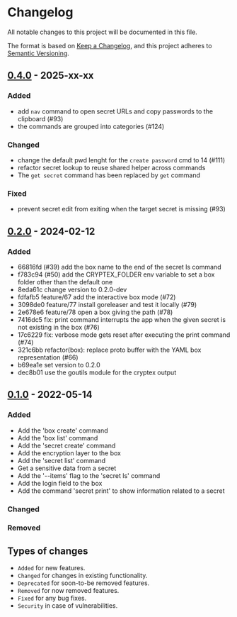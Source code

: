 # Changelog
All notable changes to this project will be documented in this file.

The format is based on [Keep a Changelog](https://keepachangelog.com/en/1.0.0/),
and this project adheres to [Semantic Versioning](https://semver.org/spec/v2.0.0.html).

## [0.4.0](https://github.com/mas2020-golang/raptor/releases/tag/v0.4.0) - 2025-xx-xx

### Added
- add `nav` command to open secret URLs and copy passwords to the clipboard (#93)
- the commands are grouped into categories (#124)

### Changed
- change the default pwd lenght for the `create password` cmd to 14 (#111)
- refactor secret lookup to reuse shared helper across commands
- The `get secret` command has been replaced by `get` command

### Fixed
- prevent secret edit from exiting when the target secret is missing (#93)

## [0.2.0](https://github.com/mas2020-golang/raptor/releases/tag/v0.2.0) - 2024-02-12

### Added

- 66816fd (#39) add the box name to the end of the secret ls command
- f783c94 (#50) add the CRYPTEX_FOLDER env variable to set a box folder other than the default one
- 8eda61c change version to 0.2.0-dev
- fdfafb5 feature/67 add the interactive box mode (#72)
- 3098de0 feature/77 install goreleaser and test it locally (#79)
- 2e678e6 feature/78 open a box giving the path (#78)
- 7416dc5 fix: print command interrupts the app when the given secret is not existing in the box (#76)
- 17c6229 fix: verbose mode gets reset after executing the print command (#74)
- 321c6bb refactor(box): replace proto buffer with the YAML box representation (#66)
- b69ea1e set version to 0.2.0
- dec8b01 use the goutils module for the cryptex output

## [0.1.0](https://github.com/mas2020-golang/raptor/releases/tag/v0.1.0-rc.1) - 2022-05-14

### Added
- Add the 'box create' command
- Add the 'box list' command
- Add the 'secret create' command
- Add the encryption layer to the box
- Add the 'secret list' command
- Get a sensitive data from a secret
- Add the '--items' flag to the 'secret ls' command
- Add the login field to the box
- Add the command 'secret print' to show information related to a secret

### Changed

### Removed

## Types of changes
- `Added` for new features.
- `Changed` for changes in existing functionality.
- `Deprecated` for soon-to-be removed features.
- `Removed` for now removed features.
- `Fixed` for any bug fixes.
- `Security` in case of vulnerabilities.
